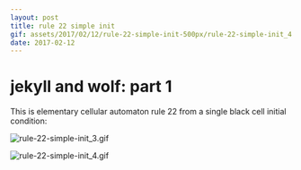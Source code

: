 ```yaml
---
layout: post
title: rule 22 simple init
gif: assets/2017/02/12/rule-22-simple-init-500px/rule-22-simple-init_4.gif
date: 2017-02-12
---
```


# jekyll and wolf: part 1

This is elementary cellular automaton rule 22 from a single black cell initial condition:

![rule-22-simple-init_3.gif](../../../assets/2017/02/12/rule-22-simple-init-500px/rule-22-simple-init_3.gif)

![rule-22-simple-init_4.gif](../../../assets/2017/02/12/rule-22-simple-init-500px/rule-22-simple-init_4.gif)

